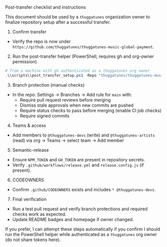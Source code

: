 Post-transfer checklist and instructions

This document should be used by a `thuggatunes` organization owner to finalize repository setup after a successful transfer.

1. Confirm transfer

- Verify the repo is now under `https://github.com/thuggatunes/thuggatunes-music-global-payment`.

2. Run the post-transfer helper (PowerShell, requires gh and org-owner permission)

```powershell
# from a machine with gh authenticated as a thuggatunes org owner
.\\scripts\\post_transfer_setup.ps1 -Repo "thuggatunes/thuggatunes-music-global-payment" -MainBranch "main"
```

3. Branch protection (manual checks)

- In the repo: Settings -> Branches -> Add rule for `main` with:
  - Require pull request reviews before merging
  - Dismiss stale approvals when new commits are pushed
  - Require status checks to pass before merging (enable CI job checks)
  - Require signed commits

4. Teams & access

- Add members to `@thuggatunes-devs` (write) and `@thuggatunes-artists` (read) via org -> Teams -> select team -> Add member

5. Semantic-release

- Ensure `NPM_TOKEN` and `GH_TOKEN` are present in repository secrets.
- Verify `.github/workflows/release.yml` and `release.config.js` (if present).

6. CODEOWNERS

- Confirm `.github/CODEOWNERS` exists and includes `* @thuggatunes-devs`.

7. Final verification

- Run a test pull request and verify branch protections and required checks work as expected.
- Update README badges and homepage if owner changed.

If you prefer, I can attempt these steps automatically if you confirm I should run the PowerShell helper while authenticated as a `thuggatunes` org owner (do not share tokens here).